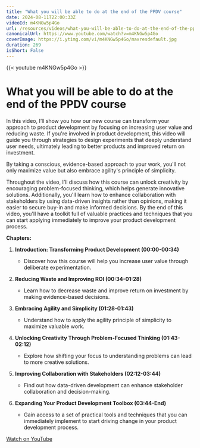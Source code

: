 ```yaml
---
title: "What you will be able to do at the end of the PPDV course"
date: 2024-08-11T22:00:33Z
videoId: m4KNGw5p4Go
url: /resources/videos/what-you-will-be-able-to-do-at-the-end-of-the-ppdv-course
canonicalUrl: https://www.youtube.com/watch?v=m4KNGw5p4Go
coverImage: https://i.ytimg.com/vi/m4KNGw5p4Go/maxresdefault.jpg
duration: 269
isShort: False
---
```


{{< youtube m4KNGw5p4Go >}}

# What you will be able to do at the end of the PPDV course

In this video, I’ll show you how our new course can transform your approach to product development by focusing on increasing user value and reducing waste. If you're involved in product development, this video will guide you through strategies to design experiments that deeply understand user needs, ultimately leading to better products and improved return on investment. 

By taking a conscious, evidence-based approach to your work, you'll not only maximize value but also embrace agility's principle of simplicity.

Throughout the video, I’ll discuss how this course can unlock creativity by encouraging problem-focused thinking, which helps generate innovative solutions. Additionally, you'll learn how to enhance collaboration with stakeholders by using data-driven insights rather than opinions, making it easier to secure buy-in and make informed decisions. By the end of this video, you'll have a toolkit full of valuable practices and techniques that you can start applying immediately to improve your product development process.

**Chapters:**

1. **Introduction: Transforming Product Development (00:00-00:34)**
   - Discover how this course will help you increase user value through deliberate experimentation.

2. **Reducing Waste and Improving ROI (00:34-01:28)**
   - Learn how to decrease waste and improve return on investment by making evidence-based decisions.

3. **Embracing Agility and Simplicity (01:28-01:43)**
   - Understand how to apply the agility principle of simplicity to maximize valuable work.

4. **Unlocking Creativity Through Problem-Focused Thinking (01:43-02:12)**
   - Explore how shifting your focus to understanding problems can lead to more creative solutions.

5. **Improving Collaboration with Stakeholders (02:12-03:44)**
   - Find out how data-driven development can enhance stakeholder collaboration and decision-making.

6. **Expanding Your Product Development Toolbox (03:44-End)**
   - Gain access to a set of practical tools and techniques that you can immediately implement to start driving change in your product development process.

[Watch on YouTube](https://www.youtube.com/watch?v=m4KNGw5p4Go)
